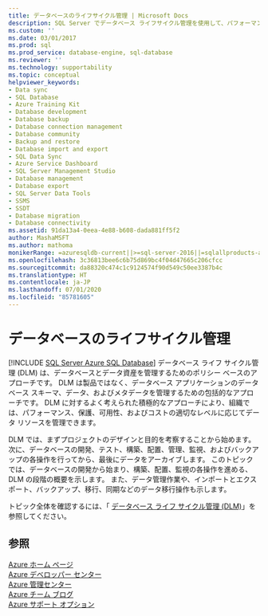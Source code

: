 ```yaml
---
title: データベースのライフサイクル管理 | Microsoft Docs
description: SQL Server でデータベース ライフサイクル管理を使用して、パフォーマンス、保護、可用性、コストのためにデータベースとデータ資産を管理する方法について説明します。
ms.custom: ''
ms.date: 03/01/2017
ms.prod: sql
ms.prod_service: database-engine, sql-database
ms.reviewer: ''
ms.technology: supportability
ms.topic: conceptual
helpviewer_keywords:
- Data sync
- SQL Database
- Azure Training Kit
- Database development
- Database backup
- Database connection management
- Database community
- Backup and restore
- Database import and export
- SQL Data Sync
- Azure Service Dashboard
- SQL Server Management Studio
- Database management
- Database export
- SQL Server Data Tools
- SSMS
- SSDT
- Database migration
- Database connectivity
ms.assetid: 91da13a4-0eea-4e88-b608-dada881ff5f2
author: MashaMSFT
ms.author: mathoma
monikerRange: =azuresqldb-current||>=sql-server-2016||=sqlallproducts-allversions||>=sql-server-linux-2017||=azuresqldb-mi-current
ms.openlocfilehash: 3c36813bee6c6b75d869bc4f04d47665c206cfcc
ms.sourcegitcommit: da88320c474c1c9124574f90d549c50ee3387b4c
ms.translationtype: HT
ms.contentlocale: ja-JP
ms.lasthandoff: 07/01/2020
ms.locfileid: "85781605"
---
```

# <a name="database-lifecycle-management"></a>データベースのライフサイクル管理
[!INCLUDE [SQL Server Azure SQL Database](../includes/applies-to-version/sql-asdb.md)]
  データベース ライフ サイクル管理 (DLM) は、データベースとデータ資産を管理するためのポリシー ベースのアプローチです。 DLM は製品ではなく、データベース アプリケーションのデータベース スキーマ、データ、およびメタデータを管理するための包括的なアプローチです。 DLM に対するよく考えられた積極的なアプローチにより、組織では、パフォーマンス、保護、可用性、およびコストの適切なレベルに応じてデータ リソースを管理できます。  
  
 DLM では、まずプロジェクトのデザインと目的を考察することから始めます。次に、データベースの開発、テスト、構築、配置、管理、監視、およびバックアップの各操作を行ってから、最後にデータをアーカイブします。 このトピックでは、データベースの開発から始まり、構築、配置、監視の各操作を進める、DLM の段階の概要を示します。 また、データ管理作業や、インポートとエクスポート、バックアップ、移行、同期などのデータ移行操作も示します。  
  
 トピック全体を確認するには、「 [データベース ライフ サイクル管理 (DLM)](https://go.microsoft.com/fwlink/?LinkId=276949)」を参照してください。  
  
## <a name="see-also"></a>参照  
 [Azure ホーム ページ](https://www.windowsazure.com/)   
 [Azure デベロッパー センター](https://www.windowsazure.com/develop/overview/)   
 [Azure 管理センター](https://www.windowsazure.com/manage/overview/)   
 [Azure チーム ブログ](https://www.windowsazure.com/community/blog/)   
 [Azure サポート オプション](https://www.windowsazure.com/support/contact/)  
  
  
